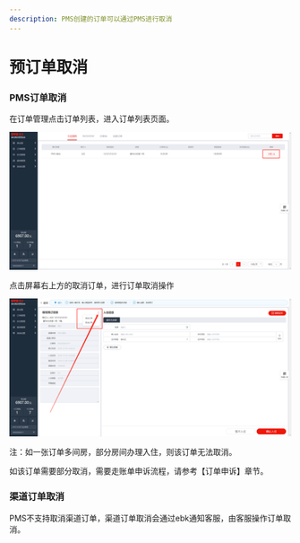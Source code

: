 ```yaml
---
description: PMS创建的订单可以通过PMS进行取消
---
```


# 预订单取消

### PMS订单取消

在订单管理点击订单列表，进入订单列表页面。

![&#x70B9;&#x51FB;&#x529E;&#x7406;&#x5165;&#x4F4F;&#xFF0C;&#x8FDB;&#x5165;&#x8BA2;&#x5355;&#x5217;&#x8868;&#x9875;&#x9762;](../../.gitbook/assets/image%20%28614%29.png)

点击屏幕右上方的取消订单，进行订单取消操作

![&#x70B9;&#x51FB;&#x8BA2;&#x5355;&#x66F4;&#x591A;&#x63A7;&#x4EF6;&#xFF0C;&#x627E;&#x5230;&#x4FEE;&#x6539;/&#x53D6;&#x6D88;&#x8BA2;&#x5355;&#x6309;&#x94AE;](../../.gitbook/assets/image%20%28558%29.png)

  
注：如一张订单多间房，部分房间办理入住，则该订单无法取消。

如该订单需要部分取消，需要走账单申诉流程，请参考【订单申诉】章节。

### 渠道订单取消

PMS不支持取消渠道订单，渠道订单取消会通过ebk通知客服，由客服操作订单取消。  


